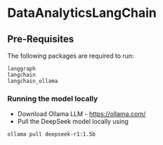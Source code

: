 # DataAnalyticsLangChain

## Pre-Requisites
The following packages are required to run:
```
langgraph
langchain
langchain_ollama
```


### Running the model locally

- Download Ollama LLM - https://ollama.com/
- Pull the DeepSeek model locally using 
```
ollama pull deepseek-r1:1.5b
```
